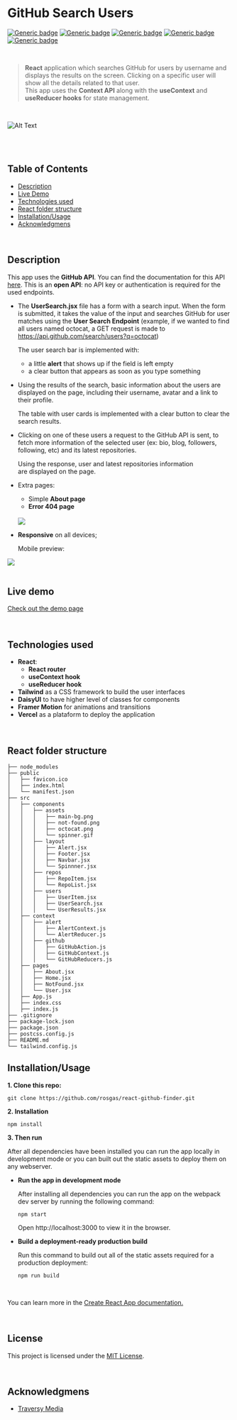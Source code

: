 # GitHub Search Users

[![Generic badge](https://img.shields.io/badge/Made%20with-Javascript-f7df1e.svg)](https://www.javascript.com)
[![Generic badge](https://img.shields.io/badge/React-20232A?style=&logo=react&logoColor=61DAFB)](https://reactjs.org/)
[![Generic badge](https://img.shields.io/badge/Tailwind_CSS-38B2AC?style=&logo=tailwind-css&logoColor=white)](https://www.npmjs.com/package/npm/v/8.1.2)
[![Generic badge](https://img.shields.io/badge/npm-v.8.1.2-blue.svg)](https://www.npmjs.com/package/npm/v/8.1.2)
[![Generic badge](https://img.shields.io/badge/license-MIT-28b463.svg)](https://github.com/rosgas/react-github-finder/blob/master/LICENSE)

<br>

> **React** application which searches GitHub for users by username and displays the results on the screen. Clicking on a specific user will show all the details related to that user. <br>
> This app uses the **Context API** along with the **useContext** and **useReducer hooks** for state management.

<br>

![Alt Text](app_demo.gif)

<br>
<br>

## Table of Contents

- <a href="#features-section">Description</a>
- <a href="#live-demo-section">Live Demo</a>
- <a href="#technologies-section">Technologies used</a>
- <a href="#react-section">React folder structure</a>
- <a href="#setup-section">Installation/Usage</a>
- <a href="#acknowledgmens-section">Acknowledgmens</a>

<br>

<h2 id="futures-section">Description</h2>

This app uses the **GitHub API**. You can find the documentation for this API [here](https://docs.github.com/en/rest). This is an **open API**: no API key or authentication is required for the used endpoints.

- The **UserSearch.jsx** file has a form with a search input. When the form is submitted, it takes the value of the input and searches GitHub for user matches using the **User Search Endpoint** (example, if we wanted to find all users named octocat, a GET request is made to https://api.github.com/search/users?q=octocat)

  The user search bar is implemented with:

  - a little **alert** that shows up if the field is left empty
  - a clear button that appears as soon as you type something

- Using the results of the search, basic information about the users are displayed on the page, including their username, avatar and a link to their profile.

  The table with user cards is implemented with a clear button to
  clear the search results.

- Clicking on one of these users a request to the GitHub API is sent, to fetch more information of the selected user (ex: bio, blog, followers, following, etc) and its latest repositories.

  Using the response, user and latest repositories information  
  are displayed on the page.

- Extra pages:

  - Simple **About page**
  - **Error 404 page**

  <br>

  <img src="error-404-page.png">

- **Responsive** on all devices;

  Mobile preview:

<img src="mobile-preview.png">

<br>

<br>

<h2 id="live-demo-section">Live demo</h2>

[Check out the demo page](https://react-github-finder-delta.vercel.app/)

<br>

<h2 id="technologies-section">Technologies used</h2>

- **React**:
  - **React router**
  - **useContext hook**
  - **useReducer hook**
- **Tailwind** as a CSS framework to build the user interfaces
- **DaisyUI** to have higher level of classes for components
- **Framer Motion** for animations and transitions
- **Vercel** as a plataform to deploy the application

<br>

<h2 id="react-section">React folder structure</h2>

```
├── node_modules
├── public
│   ├── favicon.ico
│   ├── index.html
│   └── manifest.json
├── src
│   ├── components
│   │   ├── assets
│   │   │   ├── main-bg.png
│   │   │   ├── not-found.png
│   │   │   ├── octocat.png
│   │   │   └── spinner.gif
│   │   ├── layout
│   │   │   ├── Alert.jsx
│   │   │   ├── Footer.jsx
│   │   │   ├── Navbar.jsx
│   │   │   └── Spinnner.jsx
│   │   ├── repos
│   │   │   ├── RepoItem.jsx
│   │   │   └── RepoList.jsx
│   │   ├── users
│   │   │   ├── UserItem.jsx
│   │   │   ├── UserSearch.jsx
│   │   │   └── UserResults.jsx
│   ├── context
│   │   ├── alert
│   │   │   ├── AlertContext.js
│   │   │   └── AlertReducer.js
│   │   ├── github
│   │   │   ├── GitHubAction.js
│   │   │   ├── GitHubContext.js
│   │   │   └── GitHubReducers.js
│   ├── pages
│   │   ├── About.jsx
│   │   ├── Home.jsx
│   │   ├── NotFound.jsx
│   │   └── User.jsx
│   ├── App.js
│   ├── index.css
│   ├── index.js
├── .gitignore
├── package-lock.json
├── package.json
├── postcss.config.js
├── README.md
└── tailwind.config.js

```

<h2 id="setup-section">Installation/Usage</h2>

**1. Clone this repo:**

```
git clone https://github.com/rosgas/react-github-finder.git
```

**2. Installation**

```
npm install
```

**3. Then run**

After all dependencies have been installed you can run the app locally in development mode or you can built out the static assets to deploy them on any webserver.

- **Run the app in development mode**

  After installing all dependencies you can run the app on the webpack dev server by running the following command:

  ```
  npm start
  ```

  Open http://localhost:3000 to view it in the browser.

- **Build a deployment-ready production build**

  Run this command to build out all of the static assets required for a production deployment:

  ```
  npm run build
  ```

  <br>

You can learn more in the [Create React App documentation.](https://create-react-app.dev/docs/getting-started/)

<br>

<h2 id="license-section">License</h2>

This project is licensed under the [MIT License](https://github.com/rosgas/react-github-finder/blob/master/LICENSE).

<br>

<h2 id="acknowledgmens-section">Acknowledgmens</h2>

- [Traversy Media](https://www.traversymedia.com/)
